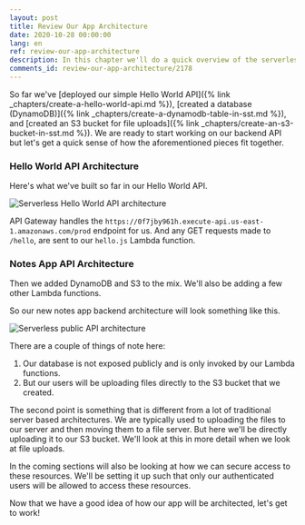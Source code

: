 ```yaml
---
layout: post
title: Review Our App Architecture
date: 2020-10-28 00:00:00
lang: en
ref: review-our-app-architecture
description: In this chapter we'll do a quick overview of the serverless API that we are about to build. We'll be using the DynamoDB table and S3 bucket that we previously created.
comments_id: review-our-app-architecture/2178
---
```


So far we've [deployed our simple Hello World API]({% link _chapters/create-a-hello-world-api.md %}), [created a database (DynamoDB)]({% link _chapters/create-a-dynamodb-table-in-sst.md %}), and [created an S3 bucket for file uploads]({% link _chapters/create-an-s3-bucket-in-sst.md %}). We are ready to start working on our backend API but let's get a quick sense of how the aforementioned pieces fit together.

### Hello World API Architecture

Here's what we've built so far in our Hello World API.

![Serverless Hello World API architecture](/assets/diagrams/serverless-hello-world-api-architecture.png)

API Gateway handles the `https://0f7jby961h.execute-api.us-east-1.amazonaws.com/prod` endpoint for us. And any GET requests made to `/hello`, are sent to our `hello.js` Lambda function.

### Notes App API Architecture

Then we added DynamoDB and S3 to the mix. We'll also be adding a few other Lambda functions.

So our new notes app backend architecture will look something like this.

![Serverless public API architecture](/assets/diagrams/serverless-public-api-architecture.png)

There are a couple of things of note here:

1. Our database is not exposed publicly and is only invoked by our Lambda functions.
2. But our users will be uploading files directly to the S3 bucket that we created.

The second point is something that is different from a lot of traditional server based architectures. We are typically used to uploading the files to our server and then moving them to a file server. But here we'll be directly uploading it to our S3 bucket. We'll look at this in more detail when we look at file uploads.

In the coming sections will also be looking at how we can secure access to these resources. We'll be setting it up such that only our authenticated users will be allowed to access these resources.

Now that we have a good idea of how our app will be architected, let's get to work!
